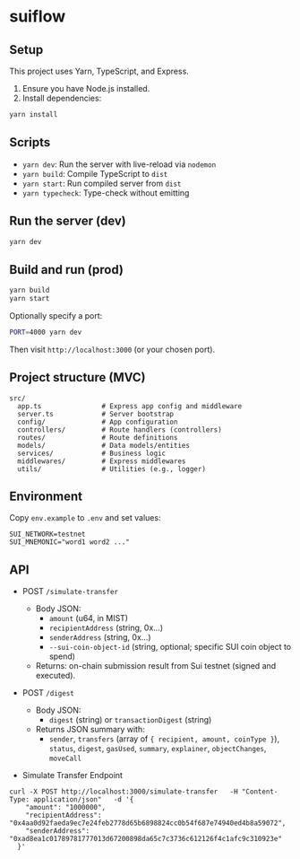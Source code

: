 # suiflow

## Setup

This project uses Yarn, TypeScript, and Express.

1. Ensure you have Node.js installed.
2. Install dependencies:

```bash
yarn install
```

## Scripts

- `yarn dev`: Run the server with live-reload via `nodemon`
- `yarn build`: Compile TypeScript to `dist`
- `yarn start`: Run compiled server from `dist`
- `yarn typecheck`: Type-check without emitting

## Run the server (dev)

```bash
yarn dev
```

## Build and run (prod)

```bash
yarn build
yarn start
```

Optionally specify a port:

```bash
PORT=4000 yarn dev
```

Then visit `http://localhost:3000` (or your chosen port).

## Project structure (MVC)

```
src/
  app.ts               # Express app config and middleware
  server.ts            # Server bootstrap
  config/              # App configuration
  controllers/         # Route handlers (controllers)
  routes/              # Route definitions
  models/              # Data models/entities
  services/            # Business logic
  middlewares/         # Express middlewares
  utils/               # Utilities (e.g., logger)
```

## Environment

Copy `env.example` to `.env` and set values:

```
SUI_NETWORK=testnet
SUI_MNEMONIC="word1 word2 ..."
```

## API

- POST `/simulate-transfer`
  - Body JSON:
    - `amount` (u64, in MIST)
    - `recipientAddress` (string, 0x...)
    - `senderAddress` (string, 0x...)
    - `--sui-coin-object-id` (string, optional; specific SUI coin object to spend)
  - Returns: on-chain submission result from Sui testnet (signed and executed).


- POST `/digest`
  - Body JSON:
    - `digest` (string) or `transactionDigest` (string)
  - Returns JSON summary with:
    - `sender`, `transfers` (array of `{ recipient, amount, coinType }`), `status`, `digest`, `gasUsed`, `summary`, `explainer`, `objectChanges`, `moveCall`



- Simulate Transfer Endpoint


```
curl -X POST http://localhost:3000/simulate-transfer   -H "Content-Type: application/json"   -d '{
    "amount": "1000000",
    "recipientAddress": "0x4aa0d92faeda9ec7e24feb2778d65b6898824cc0b54f687e74940ed4b8a59072",
    "senderAddress": "0xad8ea1c01789781777013d67200898da65c7c3736c612126f4c1afc9c310923e"
  }'
```